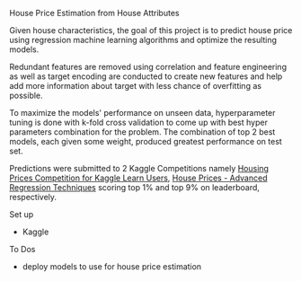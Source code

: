 House Price Estimation from House Attributes

Given house characteristics, the goal of this project is to predict house price using regression machine learning algorithms and optimize the resulting models. 

Redundant features are removed using correlation and feature engineering as well as target encoding are conducted to create new features and help add more 
information about target with less chance of overfitting as possible.

To maximize the models' performance on unseen data, hyperparameter tuning is done with k-fold cross validation to come up with best hyper parameters combination for the problem.
The combination of top 2 best models, each given some weight, produced greatest performance on test set.

Predictions were submitted to 2 Kaggle Competitions namely [Housing Prices Competition for Kaggle Learn Users](https://www.kaggle.com/c/home-data-for-ml-course), 
[House Prices - Advanced Regression Techniques](https://www.kaggle.com/c/house-prices-advanced-regression-techniques) scoring top 1% and top 9% on leaderboard, respectively.

Set up
* Kaggle

To Dos
* deploy models to use for house price estimation
